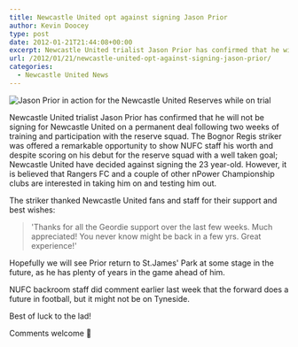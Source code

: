 ```yaml
---
title: Newcastle United opt against signing Jason Prior
author: Kevin Doocey
type: post
date: 2012-01-21T21:44:08+00:00
excerpt: Newcastle United trialist Jason Prior has confirmed that he will not be signing for Newcastle United on a permanent deal following two weeks of training and participation with the reserve..
url: /2012/01/21/newcastle-united-opt-against-signing-jason-prior/
categories:
  - Newcastle United News
---
```


![Jason Prior in action for the Newcastle United Reserves while on trial](https://www.tynetime.com/wp-content/uploads/2012/01/Jason-Prior-Newcastle-United.jpg "Jason-Prior-Newcastle-United")

Newcastle United trialist Jason Prior has confirmed that he will not be signing for Newcastle United on a permanent deal following two weeks of training and participation with the reserve squad. The Bognor Regis striker was offered a remarkable opportunity to show NUFC staff his worth and despite scoring on his debut for the reserve squad with a well taken goal; Newcastle United have decided against signing the 23 year-old. However, it is believed that Rangers FC and a couple of other nPower Championship clubs are interested in taking him on and testing him out.

The striker thanked Newcastle United fans and staff for their support and best wishes:

> 'Thanks for all the Geordie support over the last few weeks. Much appreciated! You never know might be back in a few yrs. Great experience!'

Hopefully we will see Prior return to St.James' Park at some stage in the future, as he has plenty of years in the game ahead of him.

NUFC backroom staff did comment earlier last week that the forward does a future in football, but it might not be on Tyneside.

Best of luck to the lad!

Comments welcome 🙂

